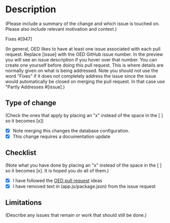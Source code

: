 # Description

(Please include a summary of the change and which issue is touched on. Please also include relevant motivation and context.)

Fixes #[947]

(In general, OED likes to have at least one issue associated with each pull request. Replace [issue] with the OED GitHub issue number. In the preview you will see an issue description if you hover over that number. You can create one yourself before doing this pull request. This is where details are normally given on what is being addressed. Note you should not use the word "Fixes" if it does not completely address the issue since the issue would automatically be closed on merging the pull request. In that case use "Partly Addresses #[issue].)

## Type of change

(Check the ones that apply by placing an "x" instead of the space in the [ ] so it becomes [x])

- [x] Note merging this changes the database configuration.
- [x] This change requires a documentation update

## Checklist

(Note what you have done by placing an "x" instead of the space in the [ ] so it becomes [x]. It is hoped you do all of them.)

- [x] I have followed the [OED pull request](https://openenergydashboard.github.io/developer/pr.html) ideas
- [x] I have removed text in (app.js/package.json) from the issue request

## Limitations

(Describe any issues that remain or work that should still be done.)
